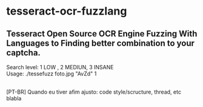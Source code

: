 # tesseract-ocr-fuzzlang
Tesseract Open Source OCR Engine Fuzzing With Languages to Finding better combination to your captcha.
---
Search level: 1 LOW , 2 MEDIUN, 3 INSANE<br>
Usage: ./tessefuzz foto.jpg "AvZd" 1<br>
<br>

[PT-BR] Quando eu tiver afim ajusto: code style/scructure, thread, etc blabla
